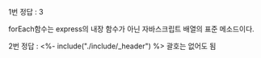 1번 정답 : 3

forEach함수는 express의 내장 함수가 아닌 자바스크립트 배열의 표준 메소드이다.

2번 정답 : <%- include("./include/_header") %>  괄호는 없어도 됨
